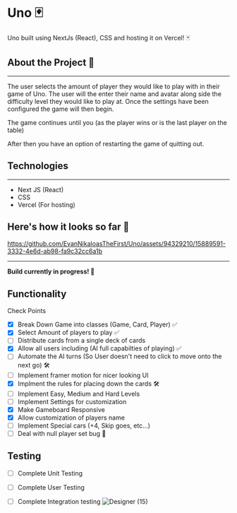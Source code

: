 # Uno 🃏

Uno built using NextJs (React), CSS and hosting it on Vercel! 🃏

## About the Project 🎸
-------------
The user selects the amount of player they would like to play with in their game of Uno.
The user will the enter their name and avatar along side the difficulty level they would like to play at.
Once the settings have been configured the game will then begin.

The game continues until you (as the player wins or is the last player on the table)

After then you have an option of restarting the game of quitting out.

## Technologies 
-------------
- Next JS (React)
- CSS 
- Vercel (For hosting)

## Here's how it looks so far 🎥




https://github.com/EvanNikaloasTheFirst/Uno/assets/94329210/15889591-3332-4e6d-ab98-fa9c32cc6a1b




-------------
**Build currently in progress! 🚧**

## Functionality 
Check Points
- [x] Break Down Game into classes (Game, Card, Player) ✅
- [x] Select Amount of players to play ✅
- [ ] Distribute cards from a single deck of cards
- [x] Allow all users including (AI full capabilties of playing) ✅ 
- [ ] Automate the AI turns (So User doesn't need to click to move onto the next go) 🛠️
- [ ] Implement framer motion for nicer looking UI
- [x] Implment the rules for placing down the cards 🛠️
- [ ] Implement Easy, Medium and Hard Levels
- [ ] Implement Settings for customization
- [x] Make Gameboard Responsive
- [x] Allow customization of players name
- [ ] Implement Special cars (+4, Skip goes, etc...)
- [ ] Deal with null player set bug 🐛

## Testing 
- [ ] Complete Unit Testing
- [ ] Complete User Testing
- [ ] Complete Integration testing
![Designer (15)](https://github.com/EvanNikaloasTheFirst/Uno/assets/94329210/4d553f41-3c34-4e31-9bc8-4fdcefcdf3b7)

